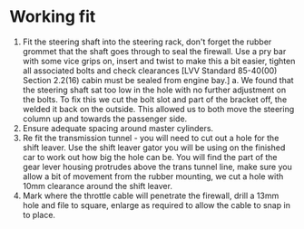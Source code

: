 Working fit
===

1.	Fit the steering shaft into the steering rack, don't forget the rubber grommet that the shaft goes through to seal the firewall. Use a pry bar with some vice grips on, insert and twist to make this a bit easier, tighten all associated bolts and check clearances [LVV Standard 85-40(00) Section 2.2(16) cabin must be sealed from engine bay.]
a.	We found that the steering shaft sat too low in the hole with no further adjustment on the bolts. To fix this we cut the bolt slot and part of the bracket off, the welded it back on the outside. This allowed us to both move the steering column up and towards the passenger side.
2.	Ensure adequate spacing around master cylinders.
3.	Re fit the transmission tunnel - you will need to cut out a hole for the shift leaver. Use the shift leaver gator you will be using on the finished car to work out how big the hole can be. You will find the part of the gear lever housing protrudes above the trans tunnel line, make sure you allow a bit of movement from the rubber mounting, we cut a hole with 10mm clearance around the shift leaver.
4.	Mark where the throttle cable will penetrate the firewall, drill a 13mm hole and file to square, enlarge as required to allow the cable to snap in to place.
